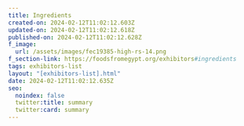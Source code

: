 ```yaml
---
title: Ingredients
created-on: 2024-02-12T11:02:12.603Z
updated-on: 2024-02-12T11:02:12.618Z
published-on: 2024-02-12T11:02:12.628Z
f_image:
  url: /assets/images/fec19385-high-rs-14.png
f_section-link: https://foodsfromegypt.org/exhibitors#ingredients
tags: exhibitors-list
layout: "[exhibitors-list].html"
date: 2024-02-12T11:02:12.635Z
seo:
  noindex: false
  twitter:title: summary
  twitter:card: summary
---
```

